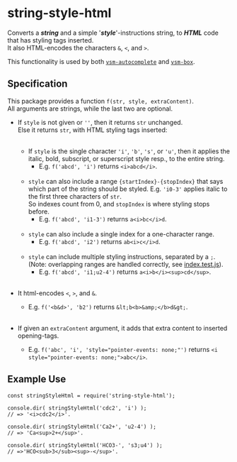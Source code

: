 # string-style-html

Converts a ***string*** and a simple '***style***'-instructions string,
to ***HTML*** code that has styling tags inserted.  
It also HTML-encodes the characters `&`, `<`, and `>`.

This functionality is used by both
[`vsm-autocomplete`](https://github.com/vsmjs/vsm-autocomplete) and
[`vsm-box`](https://github.com/vsmjs/vsm-box).


## Specification

This package provides a function `f(str, style, extraContent)`.  
All arguments are strings, while the last two are optional.

- If `style` is not given or `''`, then it returns `str` unchanged.  
  Else it returns `str`, with HTML styling tags inserted:<br><br>
  - If `style` is the single character `'i'`, `'b'`, `'s'`, or `'u'`, then
    it applies the italic, bold, subscript, or superscript style resp.,
    to the entire string.  
    + E.g. `f('abcd', 'i')` returns `<i>abcd</i>`.<br><br>
  - `style` can also include a range `{startIndex}-{stopIndex}` that says
    which part of the string should be styled.
    E.g. `'i0-3'` applies italic to the first three characters of `str`.  
    So indexes count from 0, and `stopIndex` is where styling stops before.
    + E.g. `f('abcd', 'i1-3')` returns `a<i>bc</i>d`.<br><br>
  - `style` can also include a single index for a one-character range.
    + E.g. `f('abcd', 'i2')` returns `ab<i>c</i>d`.<br><br>
  - `style` can include multiple styling instructions, separated by a `;`.  
    (Note: overlapping ranges are handled correctly, see
    [index.test.js](src/index.test.js)).
    + E.g. `f('abcd', 'i1;u2-4')`
      returns `a<i>b</i><sup>cd</sup>`.<br><br>

- It html-encodes `<`, `>`, and `&`.
  + E.g. `f('<b&d>', 'b2')`
    returns `&lt;b<b>&amp;</b>d&gt;`.<br><br>

- If given an `extraContent` argument,
  it adds that extra content to inserted opening-tags.
  + E.g. `f('abc', 'i', 'style="pointer-events: none;"')` returns
    `<i style="pointer-events: none;">abc</i>`.


## Example Use

```
const stringStyleHtml = require('string-style-html');

console.dir( stringStyleHtml('cdc2', 'i') );
// => '<i>cdc2</i>'.

console.dir( stringStyleHtml('Ca2+', 'u2-4') );
// => 'Ca<sup>2+</sup>'.

console.dir( stringStyleHtml('HCO3-', 's3;u4') );
// =>'HCO<sub>3</sub><sup>-</sup>'.
```
